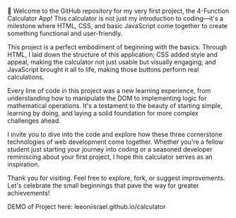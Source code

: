 🌟 Welcome to the GitHub repository for my very first project, the 4-Function Calculator App! This calculator is not just my introduction to coding—it's a milestone where HTML, CSS, and basic JavaScript come together to create something functional and user-friendly.

This project is a perfect embodiment of beginning with the basics. Through HTML, I laid down the structure of this application; CSS added style and appeal, making the calculator not just usable but visually engaging; and JavaScript brought it all to life, making those buttons perform real calculations.

Every line of code in this project was a new learning experience, from understanding how to manipulate the DOM to implementing logic for mathematical operations. It's a testament to the beauty of starting simple, learning by doing, and laying a solid foundation for more complex challenges ahead.

I invite you to dive into the code and explore how these three cornerstone technologies of web development come together. Whether you're a fellow student just starting your journey into coding or a seasoned developer reminiscing about your first project, I hope this calculator serves as an inspiration.

Thank you for visiting. Feel free to explore, fork, or suggest improvements. Let's celebrate the small beginnings that pave the way for greater achievements!

DEMO of Project here: leeoniisrael.github.io/calculator
